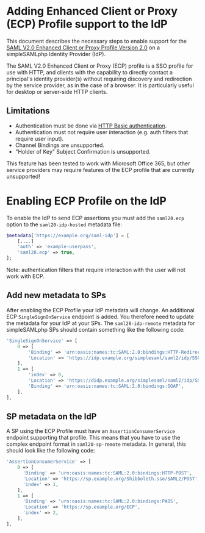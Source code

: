 # Adding Enhanced Client or Proxy (ECP) Profile support to the IdP

This document describes the necessary steps to enable support for the [SAML V2.0 Enhanced Client or Proxy Profile Version 2.0](http://docs.oasis-open.org/security/saml/Post2.0/saml-ecp/v2.0/cs01/saml-ecp-v2.0-cs01.pdf) on a simpleSAMLphp Identity Provider (IdP).

The SAML V2.0 Enhanced Client or Proxy (ECP) profile is a SSO profile for use with HTTP, and clients with the capability to directly contact a principal's identity provider(s) without requiring discovery and redirection by the service provider, as in the case of a browser. It is particularly useful for desktop or server-side HTTP clients.

## Limitations

* Authentication must be done via [HTTP Basic authentication](https://developer.mozilla.org/en-US/docs/Web/HTTP/Authentication#Basic_authentication_scheme).
* Authentication must not require user interaction (e.g. auth filters that require user input).
* Channel Bindings are unsupported.
* "Holder of Key" Subject Confirmation is unsupported.

This feature has been tested to work with Microsoft Office 365, but other service providers may require features of the ECP profile that are currently unsupported!

# Enabling ECP Profile on the IdP

To enable the IdP to send ECP assertions you must add the `saml20.ecp` option to the `saml20-idp-hosted` metadata file:

```php
$metadata['https://example.org/saml-idp'] = [
    [....]
    'auth' => 'example-userpass',
    'saml20.ecp' => true,
];
```

Note: authentication filters that require interaction with the user will not work with ECP.

## Add new metadata to SPs

After enabling the ECP Profile your IdP metadata will change. An additional ECP `SingleSignOnService` endpoint is added.
You therefore need to update the metadata for your IdP at your SPs.
The `saml20-idp-remote` metadata for simpleSAMLphp SPs should contain something like the following code:

```php
'SingleSignOnService' => [
    0 => [
        'Binding' => 'urn:oasis:names:tc:SAML:2.0:bindings:HTTP-Redirect',
        'Location' => 'https://idp.example.org/simplesaml/saml2/idp/SSOService.php',
    ],
    1 => [
        'index' => 0,
        'Location' => 'https://didp.example.org/simplesaml/saml2/idp/SSOService.php',
        'Binding' => 'urn:oasis:names:tc:SAML:2.0:bindings:SOAP',
    ],
],
```

## SP metadata on the IdP

A SP using the ECP Profile must have an `AssertionConsumerService` endpoint supporting that profile.
This means that you have to use the complex endpoint format in `saml20-sp-remote` metadata.
In general, this should look like the following code:

```php
'AssertionConsumerService' => [
    0 => [
      'Binding' => 'urn:oasis:names:tc:SAML:2.0:bindings:HTTP-POST',
      'Location' => 'https://sp.example.org/Shibboleth.sso/SAML2/POST',
      'index' => 1,
    ],
    1 => [
      'Binding' => 'urn:oasis:names:tc:SAML:2.0:bindings:PAOS',
      'Location' => 'https://sp.example.org/ECP',
      'index' => 2,
    ],
],
```
